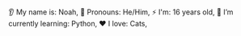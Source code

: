 👂 My name is: Noah,
👩 Pronouns: He/Him,
⚡ I'm: 16 years old,
🌱 I’m currently learning: Python,
❤️ I love: Cats,
